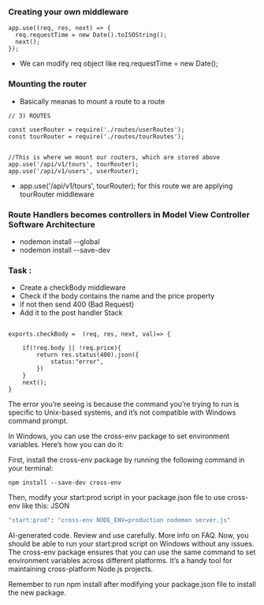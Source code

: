 ### Creating your own middleware

```JS
app.use((req, res, next) => {
  req.requestTime = new Date().toISOString();
  next();
});
```

- We can modify req object like req.requestTime = new Date();

### Mounting the router

- Basically meanas to mount a route to a route

```JS
// 3) ROUTES

const userRouter = require('./routes/userRoutes');
const tourRouter = require('./routes/tourRoutes');


//This is where we mount our routers, which are stored above
app.use('/api/v1/tours', tourRouter);
app.use('/api/v1/users', userRouter);
```

- app.use('/api/v1/tours', tourRouter); for this route we are applying tourRouter middleware

### Route Handlers becomes controllers in Model View Controller Software Architecture

- nodemon install --global
- nodemon install --save-dev

### Task :

- Create a checkBody middleware
- Check if the body contains the name and the price property
- if not then send 400 (Bad Request)
- Add it to the post handler Stack

```JS

exports.checkBody =  (req, res, next, val)=> {

    if(!req.body || !req.price){
        return res.status(400).json({
            status:"error",
        })
    }
    next();
}

```

The error you’re seeing is because the command you’re trying to run is specific to Unix-based systems, and it’s not compatible with Windows command prompt.

In Windows, you can use the cross-env package to set environment variables. Here’s how you can do it:

First, install the cross-env package by running the following command in your terminal:

```**bash**
npm install --save-dev cross-env
```

Then, modify your start:prod script in your package.json file to use cross-env like this:
JSON

```bash
"start:prod": "cross-env NODE_ENV=production nodemon server.js"
```

AI-generated code. Review and use carefully. More info on FAQ.
Now, you should be able to run your start:prod script on Windows without any issues. The cross-env package ensures that you can use the same command to set environment variables across different platforms. It’s a handy tool for maintaining cross-platform Node.js projects.

Remember to run npm install after modifying your package.json file to install the new package.
